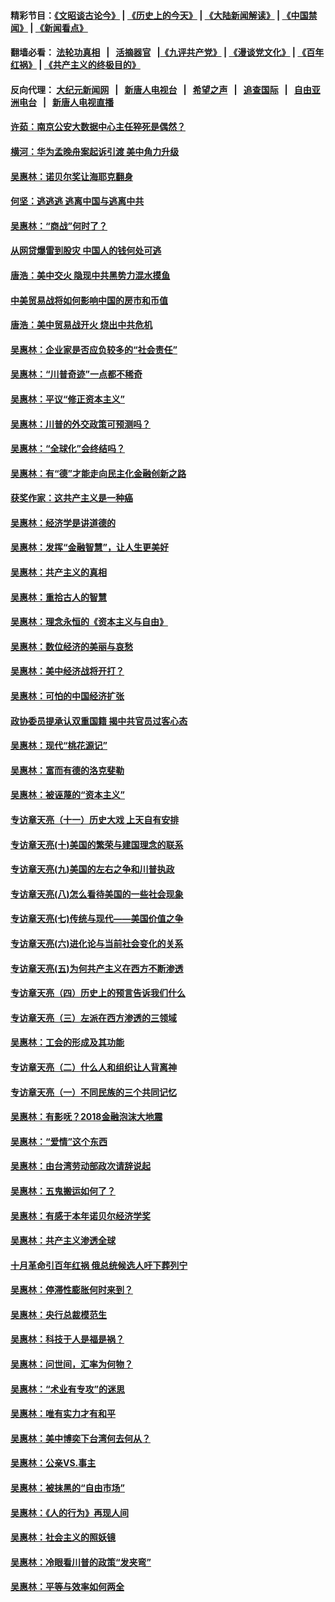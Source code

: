 #### 精彩节目：[《文昭谈古论今》](http://155.138.205.71/wenzhao) | [《历史上的今天》](http://155.138.205.71/today-in-history) | [《大陆新闻解读》](http://155.138.205.71/ntdtv-comedy) | [《中国禁闻》](http://155.138.205.71/ntdtv-news) | [《新闻看点》](http://155.138.205.71/news-insight) 

 #### 翻墙必看： [法轮功真相](http://155.138.205.71:10000/videos/truth.html) &nbsp;&nbsp;|&nbsp;&nbsp; [活摘器官](http://155.138.205.71:10000/videos/res/Organs/) &nbsp;&nbsp;|[《九评共产党》](http://155.138.205.71:10000/videos/jiuping) | [《漫谈党文化》](http://155.138.205.71:10000/videos/mtdwh) | [《百年红祸》](http://155.138.205.71:10000/videos/bnhh) | [《共产主义的终极目的》](http://155.138.205.71:10000/videos/res/zjmd) 

 #### 反向代理： [大纪元新闻网](http://155.138.205.71:10080/) &nbsp;&nbsp;|&nbsp;&nbsp; [新唐人电视台](http://155.138.205.71:8000/) &nbsp;&nbsp;|&nbsp;&nbsp; [希望之声](http://155.138.205.71:8200/) &nbsp;&nbsp;|&nbsp;&nbsp; [追查国际](http://155.138.205.71:10010/) &nbsp;&nbsp;|&nbsp;&nbsp; [自由亚洲电台](http://155.138.205.71:9800/) &nbsp;&nbsp;|&nbsp;&nbsp; [新唐人电视直播](http://155.138.205.71/) 

#### [许茹：南京公安大数据中心主任猝死是偶然？](../pages/nsc423/n11064744.md?t=02282136) 

#### [横河：华为孟晚舟案起诉引渡 美中角力升级](../pages/nsc423/n11027230.md?t=02282136) 

#### [吴惠林：诺贝尔奖让海耶克翻身](../pages/nsc423/n10890049.md?t=02282136) 

#### [何坚：逃逃逃 逃离中国与逃离中共](../pages/nsc423/n10592891.md?t=02282136) 

#### [吴惠林：“商战”何时了？](../pages/nsc423/n10573558.md?t=02282136) 

#### [从网贷爆雷到股灾 中国人的钱何处可逃](../pages/nsc423/n10572800.md?t=02282136) 

#### [唐浩：美中交火 隐现中共黑势力混水摸鱼](../pages/nsc423/n10544040.md?t=02282136) 

#### [中美贸易战将如何影响中国的房市和币值](../pages/nsc423/n10543697.md?t=02282136) 

#### [唐浩：美中贸易战开火 烧出中共危机](../pages/nsc423/n10540126.md?t=02282136) 

#### [吴惠林：企业家是否应负较多的“社会责任”](../pages/nsc423/n10535022.md?t=02282136) 

#### [吴惠林：“川普奇迹”一点都不稀奇](../pages/nsc423/n10512808.md?t=02282136) 

#### [吴惠林：平议“修正资本主义”](../pages/nsc423/n10495724.md?t=02282136) 

#### [吴惠林：川普的外交政策可预测吗？](../pages/nsc423/n10462387.md?t=02282136) 

#### [吴惠林：“全球化”会终结吗？](../pages/nsc423/n10452838.md?t=02282136) 

#### [吴惠林：有“德”才能走向民主化金融创新之路](../pages/nsc423/n10432292.md?t=02282136) 

#### [获奖作家：这共产主义是一种癌](../pages/nsc423/n10431541.md?t=02282136) 

#### [吴惠林：经济学是讲道德的](../pages/nsc423/n10398014.md?t=02282136) 

#### [吴惠林：发挥“金融智慧”，让人生更美好](../pages/nsc423/n10375019.md?t=02282136) 

#### [吴惠林：共产主义的真相](../pages/nsc423/n10351394.md?t=02282136) 

#### [吴惠林：重拾古人的智慧](../pages/nsc423/n10337691.md?t=02282136) 

#### [吴惠林：理念永恒的《资本主义与自由》](../pages/nsc423/n10316274.md?t=02282136) 

#### [吴惠林：数位经济的美丽与哀愁](../pages/nsc423/n10292946.md?t=02282136) 

#### [吴惠林：美中经济战将开打？](../pages/nsc423/n10258825.md?t=02282136) 

#### [吴惠林：可怕的中国经济扩张](../pages/nsc423/n10219147.md?t=02282136) 

#### [政协委员提承认双重国籍 揭中共官员过客心态](../pages/nsc423/n10208809.md?t=02282136) 

#### [吴惠林：现代“桃花源记”](../pages/nsc423/n10185234.md?t=02282136) 

#### [吴惠林：富而有德的洛克斐勒](../pages/nsc423/n10142264.md?t=02282136) 

#### [吴惠林：被诬蔑的“资本主义”](../pages/nsc423/n10124816.md?t=02282136) 

#### [专访章天亮（十一）历史大戏 上天自有安排](../pages/nsc423/n10094905.md?t=02282136) 

#### [专访章天亮(十)美国的繁荣与建国理念的联系](../pages/nsc423/n10094899.md?t=02282136) 

#### [专访章天亮(九)美国的左右之争和川普执政](../pages/nsc423/n10094889.md?t=02282136) 

#### [专访章天亮(八)怎么看待美国的一些社会现象](../pages/nsc423/n10094857.md?t=02282136) 

#### [专访章天亮(七)传统与现代——美国价值之争](../pages/nsc423/n10093140.md?t=02282136) 

#### [专访章天亮(六)进化论与当前社会变化的关系](../pages/nsc423/n10092036.md?t=02282136) 

#### [专访章天亮(五)为何共产主义在西方不断渗透](../pages/nsc423/n10083620.md?t=02282136) 

#### [专访章天亮（四）历史上的预言告诉我们什么](../pages/nsc423/n10083606.md?t=02282136) 

#### [专访章天亮（三）左派在西方渗透的三领域](../pages/nsc423/n10081115.md?t=02282136) 

#### [吴惠林：工会的形成及其功能](../pages/nsc423/n10080633.md?t=02282136) 

#### [专访章天亮（二）什么人和组织让人背离神](../pages/nsc423/n10076637.md?t=02282136) 

#### [专访章天亮（一）不同民族的三个共同记忆](../pages/nsc423/n10074188.md?t=02282136) 

#### [吴惠林：有影呒？2018金融泡沫大地震](../pages/nsc423/n10040534.md?t=02282136) 

#### [吴惠林：“爱情”这个东西](../pages/nsc423/n10019423.md?t=02282136) 

#### [吴惠林：由台湾劳动部政次请辞说起](../pages/nsc423/n9979679.md?t=02282136) 

#### [吴惠林：五鬼搬运如何了？](../pages/nsc423/n9925338.md?t=02282136) 

#### [吴惠林：有感于本年诺贝尔经济学奖](../pages/nsc423/n9871883.md?t=02282136) 

#### [吴惠林：共产主义渗透全球](../pages/nsc423/n9812748.md?t=02282136) 

#### [十月革命引百年红祸 俄总统候选人吁下葬列宁](../pages/nsc423/n9810182.md?t=02282136) 

#### [吴惠林：停滞性膨胀何时来到？](../pages/nsc423/n9764136.md?t=02282136) 

#### [吴惠林：央行总裁模范生](../pages/nsc423/n9728134.md?t=02282136) 

#### [吴惠林：科技于人是福是祸？](../pages/nsc423/n9672982.md?t=02282136) 

#### [吴惠林：问世间，汇率为何物？](../pages/nsc423/n9621788.md?t=02282136) 

#### [吴惠林：“术业有专攻”的迷思](../pages/nsc423/n9580363.md?t=02282136) 

#### [吴惠林：唯有实力才有和平](../pages/nsc423/n9529599.md?t=02282136) 

#### [吴惠林：美中博奕下台湾何去何从？](../pages/nsc423/n9483598.md?t=02282136) 

#### [吴惠林：公亲VS.事主](../pages/nsc423/n9425637.md?t=02282136) 

#### [吴惠林：被抹黑的“自由市场”](../pages/nsc423/n9351545.md?t=02282136) 

#### [吴惠林：《人的行为》再现人间](../pages/nsc423/n9296339.md?t=02282136) 

#### [吴惠林：社会主义的照妖镜](../pages/nsc423/n9243460.md?t=02282136) 

#### [吴惠林：冷眼看川普的政策“发夹弯”](../pages/nsc423/n9120684.md?t=02282136) 

#### [吴惠林：平等与效率如何两全](../pages/nsc423/n9075430.md?t=02282136) 

